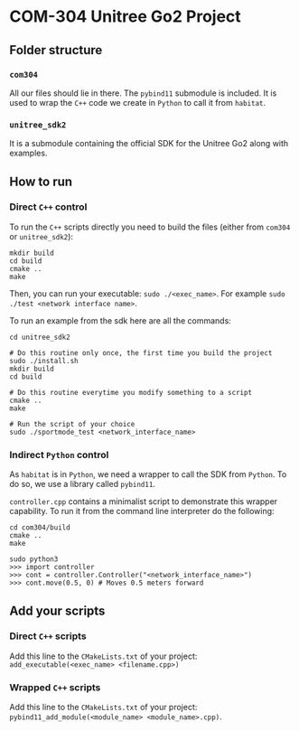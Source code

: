 # COM-304 Unitree Go2 Project

## Folder structure

### `com304`

All our files should lie in there. The `pybind11` submodule is included. It is used to wrap the `C++` code we create in `Python` to call it from `habitat`.

### `unitree_sdk2`

It is a submodule containing the official SDK for the Unitree Go2 along with examples.

## How to run

### Direct `C++` control

To run the `C++` scripts directly you need to build the files (either from `com304` or `unitree_sdk2`):
```console
mkdir build
cd build
cmake ..
make
```

Then, you can run your executable: `sudo ./<exec_name>`. For example `sudo ./test <network interface name>`.

To run an example from the sdk here are all the commands:
```console
cd unitree_sdk2

# Do this routine only once, the first time you build the project
sudo ./install.sh
mkdir build
cd build

# Do this routine everytime you modify something to a script
cmake ..
make

# Run the script of your choice
sudo ./sportmode_test <network_interface_name>
```

### Indirect `Python` control

As `habitat` is in `Python`, we need a wrapper to call the SDK from `Python`. To do so, we use a library called `pybind11`.

`controller.cpp` contains a minimalist script to demonstrate this wrapper capability. To run it from the command line interpreter do the following:

```console
cd com304/build
cmake ..
make

sudo python3
>>> import controller
>>> cont = controller.Controller("<network_interface_name>")
>>> cont.move(0.5, 0) # Moves 0.5 meters forward
```

## Add your scripts

### Direct `C++` scripts
Add this line to the `CMakeLists.txt` of your project: `add_executable(<exec_name> <filename.cpp>)`

### Wrapped `C++` scripts
Add this line to the `CMakeLists.txt` of your project: `pybind11_add_module(<module_name> <module_name>.cpp)`.
